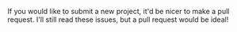 If you would like to submit a new project, it'd be nicer to make a pull request. I'll still read these issues, but a pull request would be ideal!
